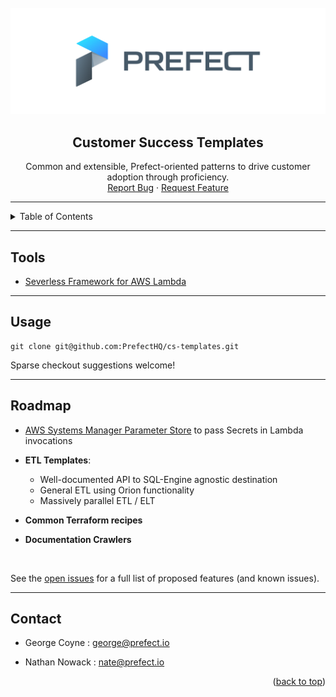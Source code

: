 <div id="top"></div>

<!-- PROJECT LOGO -->
<br />
<div align="center">
  <a href="https://github.com/PrefectHQ/cs-templates">
    <img src="imgs/prefect_logo.png" alt="Logo">
  </a>

<h2 align="center">Customer Success Templates</h2>

  <p align="center">
    Common and extensible, Prefect-oriented patterns to drive customer adoption through proficiency. 
    <!-- <br />
    <a href="??"><strong>Explore prod use-cases »</strong></a>
    <br /> -->
    <br />
    <a href="https://github.com/PrefectHQ/cs-templates/issues">Report Bug</a>
    ·
    <a href="https://github.com/PrefectHQ/cs-templates/issues">Request Feature</a>
  </p>
</div>

<hr>

<!-- TABLE OF CONTENTS -->
<details>
  <summary>Table of Contents</summary>
  <ol>
    <li>
      <a href="#tools">Tools</a>
    </li>
    <li><a href="#usage">Usage</a></li>
    <li><a href="#roadmap">Roadmap</a></li>
    <li><a href="#contact">Contact</a></li>
  </ol>
</details>

<hr>

<!-- TOOLS -->
## Tools

- [Severless Framework for AWS Lambda](https://www.serverless.com/framework/docs)


<hr>

<!-- USAGE EXAMPLES -->
## Usage

```console 
git clone git@github.com:PrefectHQ/cs-templates.git
```

Sparse checkout suggestions welcome!

<hr>

<!-- ROADMAP -->
## Roadmap

- [AWS Systems Manager Parameter Store](https://docs.aws.amazon.com/systems-manager/latest/userguide/systems-manager-parameter-store.html) to pass Secrets in Lambda invocations

- **ETL Templates**:
    - Well-documented API to SQL-Engine agnostic destination
    - General ETL using Orion functionality
    - Massively parallel ETL / ELT

- **Common Terraform recipes**

- **Documentation Crawlers**



<br>

See the [open issues](https://github.com/PrefectHQ/cs-templates/issues) for a full list of proposed features (and known issues).


<hr>

<!-- CONTACT -->
## Contact
- George Coyne : george@prefect.io

- Nathan Nowack : nate@prefect.io

<p align="right">(<a href="#top">back to top</a>)</p>

